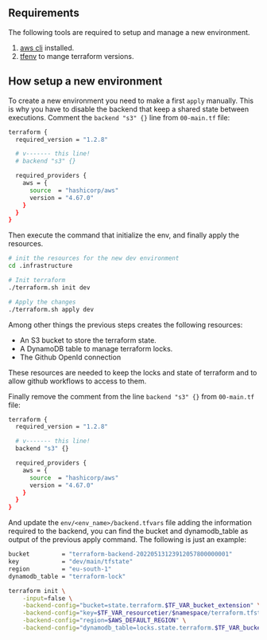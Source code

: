 ## Requirements

The following tools are required to setup and manage a new environment. 

1. [aws cli](https://docs.aws.amazon.com/cli/latest/userguide/getting-started-install.html) installed.
2. [tfenv](https://github.com/tfutils/tfenv) to mange terraform versions.

## How setup a new environment

To create a new environment you need to make a first `apply` manually. This is why you have to disable the backend that keep a shared state between executions. Comment the `backend "s3" {}` line from `00-main.tf` file:

``` sh
terraform {
  required_version = "1.2.8"

  # v------- this line!
  # backend "s3" {}

  required_providers {
    aws = {
      source  = "hashicorp/aws"
      version = "4.67.0"
    }
  }
}
```

Then execute the command that initialize the env, and finally apply the resources.

```bash
# init the resources for the new dev environment
cd .infrastructure

# Init terraform
./terraform.sh init dev

# Apply the changes
./terraform.sh apply dev
```

Among other things the previous steps creates the following resources:
* An S3 bucket to store the terraform state.
* A DynamoDB table to manage terraform locks.
* The Github OpenId connection

These resources are needed to keep the locks and state of terraform and to allow github workflows to access to them.

Finally remove the comment from the line `backend "s3" {}` from `00-main.tf` file:

``` sh
terraform {
  required_version = "1.2.8"

  # v------- this line!
  backend "s3" {}

  required_providers {
    aws = {
      source  = "hashicorp/aws"
      version = "4.67.0"
    }
  }
}
```

And update the `env/<env_name>/backend.tfvars` file adding the information required to the backend, you can find the bucket and dynamodb_table as output of the previous apply command. The following is just an example:

``` sh
bucket         = "terraform-backend-20220513123912057800000001"
key            = "dev/main/tfstate"
region         = "eu-south-1"
dynamodb_table = "terraform-lock"
```




``` sh
terraform init \
    -input=false \
    -backend-config="bucket=state.terraform.$TF_VAR_bucket_extension" \
    -backend-config="key=$TF_VAR_resourcetier/$namespace/terraform.tfstate" \
    -backend-config="region=$AWS_DEFAULT_REGION" \
    -backend-config="dynamodb_table=locks.state.terraform.$TF_VAR_bucket_extension"
```
